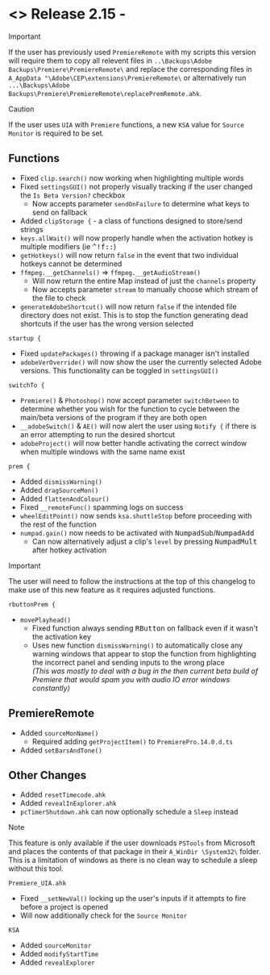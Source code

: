 # <> Release 2.15 - 
> [!Important]
> If the user has previously used `PremiereRemote` with my scripts this version will require them to copy all relevent files in `..\Backups\Adobe Backups\Premiere\PremiereRemote\` and replace the corresponding files in `A_AppData "\Adobe\CEP\extensions\PremiereRemote\` or alternatively run `...\Backups\Adobe Backups\Premiere\PremiereRemote\replacePremRemote.ahk`.

> [!Caution]
> If the user uses `UIA` with `Premiere` functions, a new `KSA` value for `Source Monitor` is required to be set.

## Functions
- Fixed `clip.search()` now working when highlighting multiple words
- Fixed `settingsGUI()` not properly visually tracking if the user changed the `Is Beta Version?` checkbox
    - Now accepts parameter `sendOnFailure` to determine what keys to send on fallback
- Added `clipStorage {` - a class of functions designed to store/send strings
- `keys.allWait()` will now properly handle when the activation hotkey is multiple modifiers (ie <kbd>^!f::</kbd>)
- `getHotkeys()` will now return `false` in the event that two individual hotkeys cannot be determined
- `ffmpeg.__getChannels()` => `ffmpeg.__getAudioStream()`
    - Will now return the entire Map instead of just the `channels` property
    - Now accepts parameter `stream` to manually choose which stream of the file to check
- `generateAdobeShortcut()` will now return `false` if the intended file directory does not exist. This is to stop the function generating dead shortcuts if the user has the wrong version selected

`startup {`
- Fixed `updatePackages()` throwing if a package manager isn't installed
- `adobeVerOverride()` will now show the user the currently selected Adobe versions. This functionality can be toggled in `settingsGUI()`

`switchTo {`
- `Premiere()` & `Photoshop()` now accept parameter `switchBetween` to determine whether you wish for the function to cycle between the main/beta versions of the program if they are both open
- `__adobeSwitch()` & `AE()` will now alert the user using `Notify {` if there is an error attempting to run the desired shortcut
- `adobeProject()` will now better handle activating the correct window when multiple windows with the same name exist

`prem {`
- Added `dismissWarning()`
- Added `dragSourceMon()`
- Added `flattenAndColour()`
- Fixed `__remoteFunc()` spamming logs on success
- `wheelEditPoint()` now sends `ksa.shuttleStop` before proceeding with the rest of the function
- `numpad.gain()` now needs to be activated with <kbd>NumpadSub</kbd>/<kbd>NumpadAdd</kbd>
    - Can now alternatively adjust a clip's `level` by pressing <kbd>NumpadMult</kbd> after hotkey activation  
    
> [!Important]
> The user will need to follow the instructions at the top of this changelog to make use of this new feature as it requires adjusted functions.

`rbuttonPrem {`  
- `movePlayhead()`
    - Fixed function always sending <kbd>RButton</kbd> on fallback even if it wasn't the activation key
    - Uses new function `dismissWarning()` to automatically close any warning windows that appear to stop the function from highlighting the incorrect panel and sending inputs to the wrong place  
    *(This was mostly to deal with a bug in the then current beta build of Premiere that would spam you with audio IO error windows constantly)*

## PremiereRemote
- Added `sourceMonName()`
    - Required adding `getProjectItem()` to `PremierePro.14.0.d.ts`
- Added `setBarsAndTone()`

## Other Changes
- Added `resetTimecode.ahk`
- Added `revealInExplorer.ahk`
- `pcTimerShutdown.ahk` can now optionally schedule a `Sleep` instead
> [!Note]
> This feature is only available if the user downloads `PSTools` from Microsoft and places the contents of that package in their `A_WinDir \System32\` folder. This is a limitation of windows as there is no clean way to schedule a sleep without this tool.

`Premiere_UIA.ahk`
- Fixed `__setNewVal()` locking up the user's inputs if it attempts to fire before a project is opened
- Will now additionally check for the `Source Monitor`

`KSA`
- Added `sourceMonitor`
- Added `modifyStartTime`
- Added `revealExplorer`